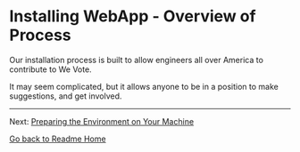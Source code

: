 # Installing WebApp - Overview of Process

Our installation process is built to allow engineers all over America to contribute to We Vote.

It may seem complicated, but it allows anyone to be in a position to make suggestions, and get involved.

---

Next: [Preparing the Environment on Your Machine](ENVIRONMENT.md)

[Go back to Readme Home](../../README.md)

